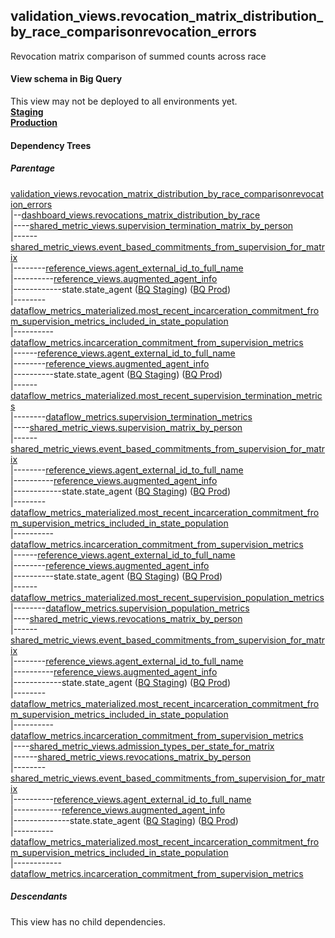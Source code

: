 ## validation_views.revocation_matrix_distribution_by_race_comparisonrevocation_errors

Revocation matrix comparison of summed counts across race 

#### View schema in Big Query
This view may not be deployed to all environments yet.<br/>
[**Staging**](https://console.cloud.google.com/bigquery?pli=1&p=recidiviz-staging&page=table&project=recidiviz-staging&d=validation_views&t=revocation_matrix_distribution_by_race_comparisonrevocation_errors)
<br/>
[**Production**](https://console.cloud.google.com/bigquery?pli=1&p=recidiviz-123&page=table&project=recidiviz-123&d=validation_views&t=revocation_matrix_distribution_by_race_comparisonrevocation_errors)
<br/>

#### Dependency Trees

##### Parentage
[validation_views.revocation_matrix_distribution_by_race_comparisonrevocation_errors](../validation_views/revocation_matrix_distribution_by_race_comparisonrevocation_errors.md) <br/>
|--[dashboard_views.revocations_matrix_distribution_by_race](../dashboard_views/revocations_matrix_distribution_by_race.md) <br/>
|----[shared_metric_views.supervision_termination_matrix_by_person](../shared_metric_views/supervision_termination_matrix_by_person.md) <br/>
|------[shared_metric_views.event_based_commitments_from_supervision_for_matrix](../shared_metric_views/event_based_commitments_from_supervision_for_matrix.md) <br/>
|--------[reference_views.agent_external_id_to_full_name](../reference_views/agent_external_id_to_full_name.md) <br/>
|----------[reference_views.augmented_agent_info](../reference_views/augmented_agent_info.md) <br/>
|------------state.state_agent ([BQ Staging](https://console.cloud.google.com/bigquery?pli=1&p=recidiviz-staging&page=table&project=recidiviz-staging&d=state&t=state_agent)) ([BQ Prod](https://console.cloud.google.com/bigquery?pli=1&p=recidiviz-123&page=table&project=recidiviz-123&d=state&t=state_agent)) <br/>
|--------[dataflow_metrics_materialized.most_recent_incarceration_commitment_from_supervision_metrics_included_in_state_population](../dataflow_metrics_materialized/most_recent_incarceration_commitment_from_supervision_metrics_included_in_state_population.md) <br/>
|----------[dataflow_metrics.incarceration_commitment_from_supervision_metrics](../../metrics/incarceration/incarceration_commitment_from_supervision_metrics.md) <br/>
|------[reference_views.agent_external_id_to_full_name](../reference_views/agent_external_id_to_full_name.md) <br/>
|--------[reference_views.augmented_agent_info](../reference_views/augmented_agent_info.md) <br/>
|----------state.state_agent ([BQ Staging](https://console.cloud.google.com/bigquery?pli=1&p=recidiviz-staging&page=table&project=recidiviz-staging&d=state&t=state_agent)) ([BQ Prod](https://console.cloud.google.com/bigquery?pli=1&p=recidiviz-123&page=table&project=recidiviz-123&d=state&t=state_agent)) <br/>
|------[dataflow_metrics_materialized.most_recent_supervision_termination_metrics](../dataflow_metrics_materialized/most_recent_supervision_termination_metrics.md) <br/>
|--------[dataflow_metrics.supervision_termination_metrics](../../metrics/supervision/supervision_termination_metrics.md) <br/>
|----[shared_metric_views.supervision_matrix_by_person](../shared_metric_views/supervision_matrix_by_person.md) <br/>
|------[shared_metric_views.event_based_commitments_from_supervision_for_matrix](../shared_metric_views/event_based_commitments_from_supervision_for_matrix.md) <br/>
|--------[reference_views.agent_external_id_to_full_name](../reference_views/agent_external_id_to_full_name.md) <br/>
|----------[reference_views.augmented_agent_info](../reference_views/augmented_agent_info.md) <br/>
|------------state.state_agent ([BQ Staging](https://console.cloud.google.com/bigquery?pli=1&p=recidiviz-staging&page=table&project=recidiviz-staging&d=state&t=state_agent)) ([BQ Prod](https://console.cloud.google.com/bigquery?pli=1&p=recidiviz-123&page=table&project=recidiviz-123&d=state&t=state_agent)) <br/>
|--------[dataflow_metrics_materialized.most_recent_incarceration_commitment_from_supervision_metrics_included_in_state_population](../dataflow_metrics_materialized/most_recent_incarceration_commitment_from_supervision_metrics_included_in_state_population.md) <br/>
|----------[dataflow_metrics.incarceration_commitment_from_supervision_metrics](../../metrics/incarceration/incarceration_commitment_from_supervision_metrics.md) <br/>
|------[reference_views.agent_external_id_to_full_name](../reference_views/agent_external_id_to_full_name.md) <br/>
|--------[reference_views.augmented_agent_info](../reference_views/augmented_agent_info.md) <br/>
|----------state.state_agent ([BQ Staging](https://console.cloud.google.com/bigquery?pli=1&p=recidiviz-staging&page=table&project=recidiviz-staging&d=state&t=state_agent)) ([BQ Prod](https://console.cloud.google.com/bigquery?pli=1&p=recidiviz-123&page=table&project=recidiviz-123&d=state&t=state_agent)) <br/>
|------[dataflow_metrics_materialized.most_recent_supervision_population_metrics](../dataflow_metrics_materialized/most_recent_supervision_population_metrics.md) <br/>
|--------[dataflow_metrics.supervision_population_metrics](../../metrics/supervision/supervision_population_metrics.md) <br/>
|----[shared_metric_views.revocations_matrix_by_person](../shared_metric_views/revocations_matrix_by_person.md) <br/>
|------[shared_metric_views.event_based_commitments_from_supervision_for_matrix](../shared_metric_views/event_based_commitments_from_supervision_for_matrix.md) <br/>
|--------[reference_views.agent_external_id_to_full_name](../reference_views/agent_external_id_to_full_name.md) <br/>
|----------[reference_views.augmented_agent_info](../reference_views/augmented_agent_info.md) <br/>
|------------state.state_agent ([BQ Staging](https://console.cloud.google.com/bigquery?pli=1&p=recidiviz-staging&page=table&project=recidiviz-staging&d=state&t=state_agent)) ([BQ Prod](https://console.cloud.google.com/bigquery?pli=1&p=recidiviz-123&page=table&project=recidiviz-123&d=state&t=state_agent)) <br/>
|--------[dataflow_metrics_materialized.most_recent_incarceration_commitment_from_supervision_metrics_included_in_state_population](../dataflow_metrics_materialized/most_recent_incarceration_commitment_from_supervision_metrics_included_in_state_population.md) <br/>
|----------[dataflow_metrics.incarceration_commitment_from_supervision_metrics](../../metrics/incarceration/incarceration_commitment_from_supervision_metrics.md) <br/>
|----[shared_metric_views.admission_types_per_state_for_matrix](../shared_metric_views/admission_types_per_state_for_matrix.md) <br/>
|------[shared_metric_views.revocations_matrix_by_person](../shared_metric_views/revocations_matrix_by_person.md) <br/>
|--------[shared_metric_views.event_based_commitments_from_supervision_for_matrix](../shared_metric_views/event_based_commitments_from_supervision_for_matrix.md) <br/>
|----------[reference_views.agent_external_id_to_full_name](../reference_views/agent_external_id_to_full_name.md) <br/>
|------------[reference_views.augmented_agent_info](../reference_views/augmented_agent_info.md) <br/>
|--------------state.state_agent ([BQ Staging](https://console.cloud.google.com/bigquery?pli=1&p=recidiviz-staging&page=table&project=recidiviz-staging&d=state&t=state_agent)) ([BQ Prod](https://console.cloud.google.com/bigquery?pli=1&p=recidiviz-123&page=table&project=recidiviz-123&d=state&t=state_agent)) <br/>
|----------[dataflow_metrics_materialized.most_recent_incarceration_commitment_from_supervision_metrics_included_in_state_population](../dataflow_metrics_materialized/most_recent_incarceration_commitment_from_supervision_metrics_included_in_state_population.md) <br/>
|------------[dataflow_metrics.incarceration_commitment_from_supervision_metrics](../../metrics/incarceration/incarceration_commitment_from_supervision_metrics.md) <br/>


##### Descendants
This view has no child dependencies.
